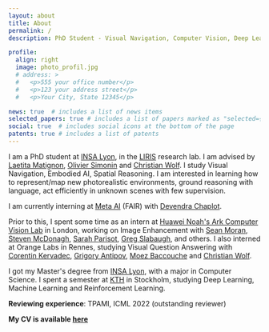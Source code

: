 ```yaml
---
layout: about
title: About
permalink: /
description: PhD Student - Visual Navigation, Computer Vision, Deep Learning, Reinforcement Learning.

profile:
  align: right
  image: photo_profil.jpg
  # address: >
  #   <p>555 your office number</p>
  #   <p>123 your address street</p>
  #   <p>Your City, State 12345</p>

news: true  # includes a list of news items
selected_papers: true # includes a list of papers marked as "selected={true}"
social: true  # includes social icons at the bottom of the page
patents: true # includes a list of patents
---
```

I am a PhD student at [INSA Lyon](https://www.insa-lyon.fr/en/), in the [LIRIS](https://liris.cnrs.fr/en) research lab. I am advised by [Laetita Matignon](https://perso.liris.cnrs.fr/laetitia.matignon/), [Olivier Simonin](http://perso.citi-lab.fr/osimonin/) and [Christian Wolf](https://perso.liris.cnrs.fr/christian.wolf/). I study Visual Navigation, Embodied AI, Spatial Reasoning. I am interested in learning how to represent/map new photorealistic environments, ground reasoning with language, act efficiently in unknown scenes with few supervision.

I am currently interning at [Meta AI](https://ai.facebook.com/) (FAIR) with [Devendra Chaplot](https://devendrachaplot.github.io/).

Prior to this, I spent some time as an intern at [Huawei Noah's Ark Computer Vision Lab](https://www.noahlab.com.hk/#/home) in London, working on Image Enhancement with [Sean Moran](https://sjmoran.github.io/), [Steven McDonagh](https://smcdonagh.github.io/), [Sarah Parisot](https://parisots.github.io/), [Greg Slabaugh](http://www.eecs.qmul.ac.uk/~gslabaugh/), and others. I also interned at Orange Labs in Rennes, studying Visual Question Answering with [Corentin Kervadec](https://corentinkervadec.github.io/), [Grigory Antipov](https://scholar.google.com/citations?user=CoOz8K0AAAAJ&hl=en), [Moez Baccouche](https://scholar.google.com/citations?user=olfpe-kAAAAJ&hl=fr) and [Christian Wolf](https://perso.liris.cnrs.fr/christian.wolf/).

I got my Master's degree from [INSA Lyon](https://www.insa-lyon.fr/en/), with a major in Computer Science. I spent a semester at [KTH](https://www.kth.se/en) in Stockholm, studying Deep Learning, Machine Learning and Reinforcement Learning.

**Reviewing experience**: TPAMI, ICML 2022 (outstanding reviewer)

**My CV is available [here](/assets/pdf/CV_Pierre_Marza.pdf)**

<!-- Write your biography here. Tell the world about yourself. Link to your favorite [subreddit](http://reddit.com){:target="\_blank"}. You can put a picture in, too. The code is already in, just name your picture `photo_profil.jpg` and put it in the `img/` folder.

Put your address / P.O. box / other info right below your picture. You can also disable any these elements by editing `profile` property of the YAML header of your `_pages/about.md`. Edit `_bibliography/papers.bib` and Jekyll will render your [publications page](/al-folio/publications/) automatically.

Link to your social media connections, too. This theme is set up to use [Font Awesome icons](http://fortawesome.github.io/Font-Awesome/){:target="\_blank"} and [Academicons](https://jpswalsh.github.io/academicons/){:target="\_blank"}, like the ones below. Add your Facebook, Twitter, LinkedIn, Google Scholar, or just disable all of them. -->
